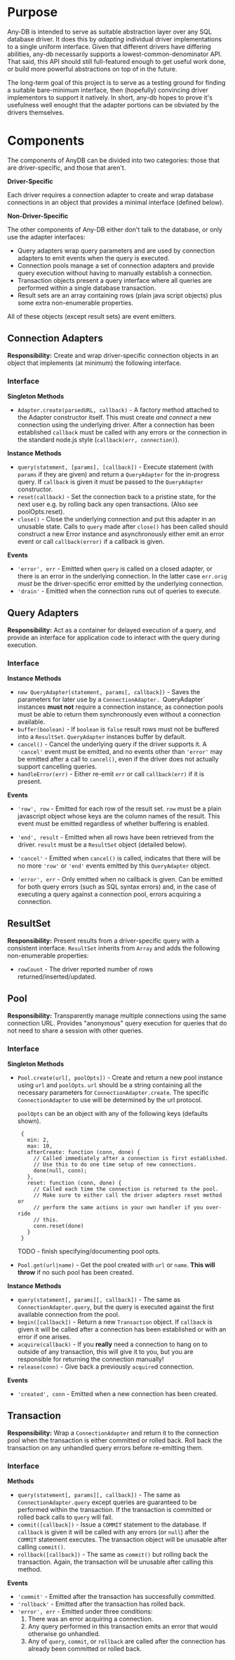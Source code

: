 # Purpose

Any-DB is intended to serve as suitable abstraction layer over any SQL
database driver. It does this by _adapting_ individual driver implementations to
a single uniform interface. Given that different drivers have differing
abilities, any-db necessarily supports a lowest-common-denominator API. That
said, this API should still full-featured enough to get useful work done, or build
more powerful abstractions on top of in the future.

The long-term goal of this project is to serve as a testing ground for finding a
suitable bare-minimum interface, then (hopefully) convincing driver implementors
to support it natively. In short, any-db hopes to prove it's usefulness well
enought that the adapter portions can be obviated by the drivers themselves.

# Components

The components of AnyDB can be divided into two categories: those that are
driver-specific, and those that aren't.

**Driver-Specific**

Each driver requires a connection adapter to create and wrap database
connections in an object that provides a minimal interface (defined below).

**Non-Driver-Specific**

The other components of Any-DB either don't talk to the database, or only use
the adapter interfaces:

 * Query adapters wrap query parameters and are used by connection adapters to
   emit events when the query is executed.
 * Connection pools manage a set of connection adapters and provide query
   execution without having to manually establish a connection.
 * Transaction objects present a query interface where all queries are performed
   within a single database transaction.
 * Result sets are an array containing rows (plain java script objects) plus
   some extra non-enumerable properties.

All of these objects (except result sets) are event emitters.

## Connection Adapters

**Responsibility:** Create and wrap driver-specific connection objects in an
object that implements (at minimum) the following interface.

### Interface

**Singleton Methods**

 * `Adapter.create(parsedURL, callback)` - A factory method attached to the
   Adapter constructor itself. This must create _and connect_ a new connection
   using the underlying driver. After a connection has been established `callback`
   must be called with any errors or the connection in the standard node.js style
   (`callback(err, connection)`).  

**Instance Methods**

 * `query(statement, [params], [callback])` - Execute statement (with `params`
   if they are given) and return a `QueryAdapter` for the in-progress query. If
   `callback` is given it must be passed to the `QueryAdapter` constructor.
 * `reset(callback)` - Set the connection back to a pristine state, for the next
   user e.g. by rolling back any open transactions. (Also see poolOpts.reset).
 * `close()` - Close the underlying connection and put this adapter in an
   unusable state. Calls to `query` made after `close()` has been called should
   construct a new Error instance and asynchronously either emit an error event
   or call `callback(error)` if a callback is given.

**Events**

 * `'error', err` - Emitted when `query` is called on a closed adapter, or there
   is an error in the underlying connection. In the latter case `err.orig`
   _must_ be the driver-specific error emitted by the underlying connection.
 * `'drain'` - Emitted when the connection runs out of queries to execute.

## Query Adapters

**Responsibility:** Act as a container for delayed execution of a query, and
provide an interface for application code to interact with the query during
execution.

### Interface

**Instance Methods**

 * `new QueryAdapter(statement, params[, callback])` - Saves the parameters
   for later use by a `ConnectionAdapter. `QueryAdapter` instances **must not**
   require a connection instance, as connection pools must be able to return them
   synchronously even without a connection available.
 * `buffer(boolean)` - If `boolean` is `false` result rows must not be buffered
   into a `ResultSet`. `QueryAdapter` instances buffer by default.
 * `cancel()` - Cancel the underlying query if the driver supports it. A
   `'cancel'` event must be emitted, and no events other than `'error'` may be
   emitted after a call to `cancel()`, even if the driver does not actually
   support cancelling queries.
 * `handleError(err)` - Either re-emit `err` or call `callback(err)` if it is
   present.

**Events**

 * `'row', row` - Emitted for each row of the result set. `row` must be a plain
   javascript object whose keys are the column names of the result. This event
   must be emitted regardless of whether buffering is enabled.

 * `'end', result` - Emitted when all rows have been retrieved from the
   driver. `result` must be a `ResultSet` object (detailed below).

 * `'cancel'` - Emitted when `cancel()` is called, indicates that there will be
   no more `'row'` or `'end'` events emitted by this `QueryAdapter` object.

 * `'error', err` - Only emitted when no callback is given. Can be emitted for
   both query errors (such as SQL syntax errors) and, in the case of executing
   a query against a connection pool, errors acquiring a connection.

## ResultSet

**Responsibility:** Present results from a driver-specific query with a
consistent interface. `ResultSet` inherits from `Array` and adds the following
non-enumerable properties:

  * `rowCount` - The driver reported number of rows returned/inserted/updated.


## Pool

**Responsibility:** Transparently manage multiple connections using the same
connection URL. Provides "anonymous" query execution for queries that do not
need to share a session with other queries.

### Interface

**Singleton Methods**

 * `Pool.create(url[, poolOpts])` - Create and return a new pool instance using
   `url` and `poolOpts`. `url` should be a string containing all the necessary
   parameters for `ConnectionAdapter.create`. The specific `ConnectionAdapter`
   to use will be determined by the url protocol.

   `poolOpts` can be an object with any of the following keys (defaults shown).

        {
          min: 2,
          max: 10,
          afterCreate: function (conn, done) {
            // Called immediately after a connection is first established.
            // Use this to do one time setup of new connections.
            done(null, conn);
          },
          reset: function (conn, done) {
            // Called each time the connection is returned to the pool.
            // Make sure to either call the driver adapters reset method or
            // perform the same actions in your own handler if you over-ride
            // this.
            conn.reset(done)
          }
        }
   
   TODO - finish specifying/documenting pool opts.
 * `Pool.get(url|name)` - Get the pool created with `url` or `name`. **This will
   throw** if no such pool has been created.

**Instance Methods**

 * `query(statement[, params][, callback])` - The same as
   `ConnectionAdapter.query`, but the query is executed against the first
   available connection from the pool.
 * `begin([callback])` - Return a new `Transaction` object. If `callback` is given
   it will be called after a connection has been established or with an error
   if one arises.
 * `acquire(callback)` - If you **really** need a connection to hang on to outside
   of any transaction, this will give it to you, but you are responsible for
   returning the connection manually!
 * `release(conn)` - Give back a previously `acquire`d connection.

**Events**

 * `'created', conn` - Emitted when a new connection has been created.

## Transaction

**Responsibility:** Wrap a `ConnectionAdapter` and return it to the connection pool when the transaction is either committed or rolled back. Roll back the transaction on any unhandled query errors before re-emitting them.

### Interface

**Methods**

 * `query(statement[, params][, callback])` - The same as `ConnectionAdapter.query`
   except queries are guaranteed to be performed within the transaction. If the
   transaction is committed or rolled back calls to `query` will fail.
 * `commit([callback])` - Issue a `COMMIT` statement to the database. If
   `callback` is given it will be called with any errors (or `null`) after the
   `COMMIT` statement executes. The transaction object will be unusable after
   calling `commit()`.
 * `rollback([callback])` - The same as `commit()` but rolling back the
   transaction. Again, the transaction will be unusable after calling this
   method.

**Events**
 * `'commit'` - Emitted after the transaction has successfully committed.
 * `'rollback'` - Emitted after the transaction has rolled back.
 * `'error', err` - Emitted under three conditions:
   1. There was an error acquiring a connection.
   2. Any query performed in this transaction emits an error that would otherwise
      go unhandled.
   3. Any of `query`, `commit`, or `rollback` are called after the connection has
      already been committed or rolled back.
